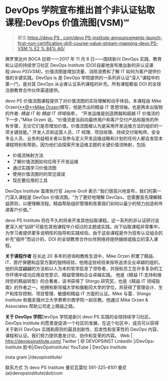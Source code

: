 # DevOps 学院宣布推出首个非认证钻取课程:DevOps 价值流图(VSM)℠

> 原文:[https://devo PS . com/devo PS-institute-announcements-launch-first-non-certification-drill-course-value-stream-mapping-devo PS-VSM % E2 % 84% A0/](https://devops.com/devops-institute-announces-launch-first-non-certification-drilldown-course-value-stream-mapping-devops-vsm%e2%84%a0/)

佛罗里达州 BOCA 拉顿——2017 年 11 月 8 日——围绕新兴 DevOps 实践、教育和认证的持续学习社区 DevOps Institute (DOI)自豪地宣布推出新的非认证课程:*devo PS(VSM)*。价值流图是增加流量、消除浪费和了解 IT 如何为客户提供价值的关键实践。DevOps is 是 DevOps 学院提供的一系列非认证“深入”课程中的第一门，是对其 DevOps 从业者认证系列课程的补充。所有课程都由 DOI 的全球注册教育合作伙伴渠道提供。

devo PS 价值流图课程提供了对价值流图的实际理解和动手体验。本课程由 Mike Orzen([**@**Mike Orzen](https://twitter.com/MikeOrzen))撰写，他是杰出的精益 IT 思想领袖，也是两本出版物的作者: *精益 IT* 和 *精益 IT 领域指南* 。    “开发运维是创造跨越和超越 IT 价值流的下一步，”Mike Orzen 说。“价值流是当前向最终用户和客户交付产品和服务的所有步骤，无论它们是否增加价值。价值流图被认为是采用开发运维方法的组织的一项关键技能。”    开发人员和运营人员、IT 经理、项目经理、持续交付架构师、安全专业人员、业务利益相关者以及参与定义开发运维战略和计划的任何人都会发现本课程特别有帮助，因为他们会探索开发运维主题的关键价值流映射，包括:

*   价值流映射方法
*   了解价值流图如何应用于开发运维
*   通过实践学习价值流图
*   使用价值流图时的常见错误
*   现在要应用的工具

DevOps Institute 首席执行官 Jayne Groll 表示:“我们很高兴地宣布，我们的第一门深入课程是 DevOps 价值流图。“为了更好地理解 DevOps，您需要首先理解精益原则，以便理解流程。精益帮助组织管理和改善我们如何以最少的努力创造和传递客户价值。”

devo PS Institute 将在不久的将来开发其他钻取课程。这一系列的非认证研讨会更深入地“钻研”可能在其他课程中介绍过的主题或实践。向下钻取课程非常集中，为学习者提供更多说明性的指导和实践经验。由于这些课程是作为现有认证组合的补充“插件”而设计的，DOI 的全球教育合作伙伴网络将提供捆绑或独立的深入课程。

**关于课程作者**  在长达 20 多年的咨询和教练生涯中，Mike Orzen 积累了精益、IT、医疗保健和运营方面的独特经验，他用这些经验来指导追求企业卓越的组织。他的风度翩翩的方法和以人为本的哲学启发了领导者，并授权员工在许多复杂的工作环境中成功应用自觉意识、精益管理和企业卓越实践。    他是《精益 IT:支持和维持您的精益转型》的合著者，该书获得了 Shingo 研究奖，也是《精益 IT 领域指南》的作者之一。他拥有斯坦福大学和俄勒冈大学的学位，并获得了管理会计、生产和库存控制、项目管理、敏捷和精益 IT 方面的认证。Mike 与雷、Shingo Institute 和俄亥俄州立大学费希尔商学院一起任教。他通过 Mike Orzen & Associates 帮助公司走上精益之路。

**关于 DevOps 学院**DevOps 学院是新兴 devo PS 实践的全球持续学习社区。DevOps Institute 的愿景是促进一个社区的发展，在这个社区中，成员可以获得关于新兴 DevOps 实践和原则的最具创新性、启发性和变革性的 DevOps 内容、课程和认证。我们努力提供激发讨论、协作和变革的内容。    Web | http://devopsinstitute.com/  Twitter | @ DEVOPSINST  LinkedIn |/DevOps-Institute  脸书|/DevOpsInstitute/  YouTube | DevOps Institute

insta gram |/devopinstitute/

联系方式  为 devo PS Institute  曼尼瓦雷拉 561-325-8101  曼尼(at)devopsinstitute(dot)com